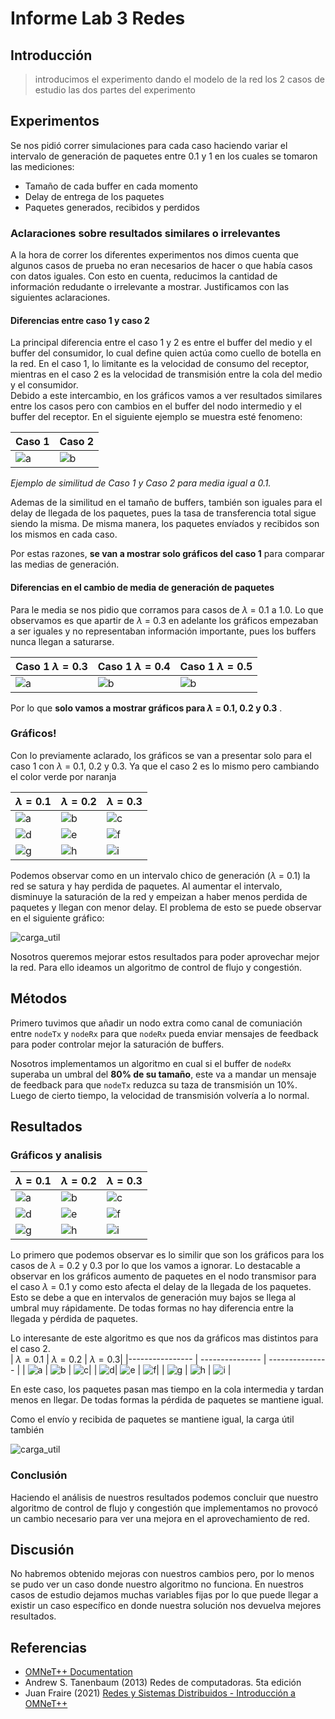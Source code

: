 # Informe Lab 3 Redes

## Introducción
> introducimos el experimento dando el modelo de la red
> los 2 casos de estudio
> las dos partes del experimento


## Experimentos
Se nos pidió correr simulaciones para cada caso haciendo variar el intervalo de generación de paquetes entre 0.1 y 1 en los cuales se tomaron las mediciones:  
  - Tamaño de cada buffer en cada momento    
  - Delay de entrega de los paquetes   
  - Paquetes generados, recibidos y perdidos  

### Aclaraciones sobre resultados similares o irrelevantes
A la hora de correr los diferentes experimentos nos dimos cuenta que algunos casos de prueba no eran necesarios de hacer o que había casos con datos iguales. Con esto en cuenta, reducimos la cantidad de información redudante o irrelevante a mostrar. Justificamos con las siguientes aclaraciones.  

#### Diferencias entre caso 1 y caso 2
La principal diferencia entre el caso 1 y 2 es entre el buffer del medio y el buffer del consumidor, lo cual define quien actúa como cuello de botella en la red. En el caso 1, lo limitante es la velocidad de consumo del receptor, mientras en el caso 2 es la velocidad de transmisión entre la cola del medio y el consumidor.  
Debido a este intercambio, en los gráficos vamos a ver resultados similares entre los casos pero con cambios en el buffer del nodo intermedio y el buffer del receptor. En el siguiente ejemplo se muestra esté fenomeno:


| Caso 1  | Caso 2 |
|-------- | ---------- |
| ![a](./lab3python/graficosDef/caso1/bufferSize/caso1_0.1_buffer_size.png)|![b](./lab3python/graficosDef/caso2/bufferSize/caso2_0.1_buffer_size.png)|
*Ejemplo de similitud de Caso 1 y Caso 2 para media igual a 0.1.* 

Ademas de la similitud en el tamaño de buffers, también son iguales para el delay de llegada de los paquetes, pues la tasa de transferencia total sigue siendo la misma. De misma manera, los paquetes envíados y recibidos son los mismos en cada caso.

Por estas razones, **se van a mostrar solo gráficos del caso 1** para comparar las medias de generación.

#### Diferencias en el cambio de media de generación de paquetes
Para le media se nos pidio que corramos para casos de $\lambda$ = 0.1 a 1.0. Lo que observamos es que apartir de $\lambda$ = 0.3 en adelante los gráficos empezaban a ser iguales y no representaban información importante, pues los buffers nunca llegan a saturarse. 

| Caso 1 $\lambda=0.3$   | Caso 1 $\lambda=0.4$  | Caso 1 $\lambda=0.5$ |
|--------------- | --------------- | ---- |
| ![a](./lab3python/graficosDef/caso1/bufferSize/caso1_0.3_buffer_size.png)| ![b](./lab3python/graficosDef/caso1/bufferSize/caso1_0.4_buffer_size.png)| ![b](./lab3python/graficosDef/caso1/bufferSize/caso1_0.5_buffer_size.png) |

Por lo que **solo vamos a mostrar gráficos para $\lambda$ = 0.1, 0.2 y 0.3** . 

### Gráficos!
Con lo previamente aclarado, los gráficos se van a presentar solo para el caso 1 con $\lambda$ = 0.1, 0.2 y 0.3. Ya que el caso 2 es lo mismo pero cambiando el color verde por naranja

| $\lambda = 0.1$    | $\lambda = 0.2$ | $\lambda = 0.3$|
|---------------- | --------------- | --------------- |
| ![a](./lab3python/graficosDef/caso1/bufferSize/caso1_0.1_buffer_size.png) | ![b](./lab3python/graficosDef/caso1/bufferSize/caso1_0.2_buffer_size.png) | ![c](./lab3python/graficosDef/caso1/bufferSize/caso1_0.3_buffer_size.png)|
| ![d](./lab3python/graficosDef/caso1/delay/caso1_0.1_delay.png)| ![e](./lab3python/graficosDef/caso1/delay/caso1_0.2_delay.png) | ![f](./lab3python/graficosDef/caso1/delay/caso1_0.3_delay.png)|
| ![g](./lab3python/graficosDef/caso1/paquetes/caso1_0.1_paquetes.png) | ![h](./lab3python/graficosDef/caso1/paquetes/caso1_0.2_paquetes.png) | ![i](./lab3python/graficosDef/caso1/paquetes/caso1_0.3_paquetes.png) | 

Podemos observar como en un intervalo chico de generación ($\lambda$ = 0.1) la red se satura y hay perdida de paquetes. Al aumentar el intervalo, disminuye la saturación de la red y empeizan a haber menos perdida de paquetes y llegan con menor delay. El problema de esto se puede observar en el siguiente gráfico:

![carga_util](./lab3python/graficosDef/expCargaUtil/cargaUtil/carga_util_vs_carga_ofrecida.png)

Nosotros queremos mejorar estos resultados para poder aprovechar mejor la red. Para ello ideamos un algoritmo de control de flujo y congestión.

## Métodos
Primero tuvimos que añadir un nodo extra como canal de comuniación entre `nodeTx` y `nodeRx` para que `nodeRx` pueda enviar mensajes de feedback para poder controlar mejor la saturación de buffers.  

Nosotros implementamos un algoritmo en cual si el buffer de `nodeRx` superaba un umbral del **80% de su tamaño**, este va a mandar un mensaje de feedback para que `nodeTx` reduzca su taza de transmisión un 10%. Luego de cierto tiempo, la velocidad de transmisión volvería a lo normal.  

## Resultados

### Gráficos y analisis

| $\lambda = 0.1$    | $\lambda = 0.2$ | $\lambda = 0.3$|
|---------------- | --------------- | --------------- |
| ![a](./lab3python/graficosDef/parte2Caso1/bufferSize/parte2Caso1_0.1_buffer_size.png) | ![b](./lab3python/graficosDef/parte2Caso1/bufferSize/parte2Caso1_0.2_buffer_size.png) | ![c](./lab3python/graficosDef/parte2Caso1/bufferSize/parte2Caso1_0.3_buffer_size.png)|
| ![d](./lab3python/graficosDef/parte2Caso1/delay/parte2Caso1_0.1_delay.png)| ![e](./lab3python/graficosDef/parte2Caso1/delay/parte2Caso1_0.2_delay.png) | ![f](./lab3python/graficosDef/parte2Caso1/delay/parte2Caso1_0.3_delay.png)|
| ![g](./lab3python/graficosDef/parte2Caso1/paquetes/parte2Caso1_0.1_paquetes.png) | ![h](./lab3python/graficosDef/parte2Caso1/paquetes/parte2Caso1_0.2_paquetes.png) | ![i](./lab3python/graficosDef/parte2Caso1/paquetes/parte2Caso1_0.3_paquetes.png) | 

Lo primero que podemos observar es lo similir que son los gráficos para los casos de $\lambda$ = 0.2 y 0.3 por lo que los vamos a ignorar. 
Lo destacable a observar en los gráficos aumento de paquetes en el nodo transmisor para el caso $\lambda$ = 0.1 y como esto afecta el delay de la llegada de los paquetes. Esto se debe a que en intervalos de generación muy bajos se llega al umbral muy rápidamente. De todas formas no hay diferencia entre la llegada y pérdida de paquetes.  

Lo interesante de este algoritmo es que nos da gráficos mas distintos para el caso 2.  
| $\lambda = 0.1$    | $\lambda = 0.2$ | $\lambda = 0.3$|
|---------------- | --------------- | --------------- |
| ![a](./lab3python/graficosDef/parte2Caso2/bufferSize/parte2Caso2_0.1_buffer_size.png) | ![b](./lab3python/graficosDef/parte2Caso2/bufferSize/parte2Caso2_0.2_buffer_size.png) | ![c](./lab3python/graficosDef/parte2Caso2/bufferSize/parte2Caso2_0.3_buffer_size.png)|
| ![d](./lab3python/graficosDef/parte2Caso2/delay/parte2Caso2_0.1_delay.png)| ![e](./lab3python/graficosDef/parte2Caso2/delay/parte2Caso2_0.2_delay.png) | ![f](./lab3python/graficosDef/parte2Caso2/delay/parte2Caso2_0.3_delay.png)|
| ![g](./lab3python/graficosDef/parte2Caso2/paquetes/parte2Caso2_0.1_paquetes.png) | ![h](./lab3python/graficosDef/parte2Caso2/paquetes/parte2Caso2_0.2_paquetes.png) | ![i](./lab3python/graficosDef/parte2Caso2/paquetes/parte2Caso2_0.3_paquetes.png) | 

En este caso, los paquetes pasan mas tiempo en la cola intermedia y tardan menos en llegar. De todas formas la pérdida de paquetes se mantiene igual.  

Como el envío y recibida de paquetes se mantiene igual, la carga útil también 

![carga_util](./lab3python/graficosDef/parte2CargaUtil/cargaUtil/carga_util_vs_carga_ofrecida.png)

### Conclusión
Haciendo el análisis de nuestros resultados podemos concluir que nuestro algoritmo de control de flujo y congestión que implementamos no provocó un cambio necesario para ver una mejora en el aprovechamiento de red. 

## Discusión
No habremos obtenido mejoras con nuestros cambios pero, por lo menos se pudo ver un caso donde nuestro algoritmo no funciona. En nuestros casos de estudio dejamos muchas variables fijas por lo que puede llegar a existir un caso específico en donde nuestra solución nos devuelva mejores resultados. 

## Referencias

  - [OMNeT++ Documentation](https://omnetpp.org/documentation/)
  - Andrew S. Tanenbaum (2013) Redes de computadoras. 5ta edición
  - Juan Fraire (2021) [Redes y Sistemas Distribuidos - Introducción a OMNeT++](https://www.youtube.com/watch?v=6J_0ZKquNWU&t) 

